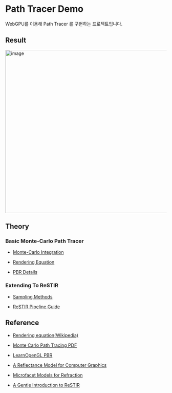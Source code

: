 # Path Tracer Demo

WebGPU를 이용해 Path Tracer 를 구현하는 프로젝트입니다.

## Result

<img width="717" height="508" alt="image" src="https://github.com/user-attachments/assets/0a8a60ae-a557-4426-a5fe-ccfd7388d922" />


## Theory

### Basic Monte-Carlo Path Tracer

+ [Monte-Carlo Integration](./readables/MonteCarloIntegration.md)

+ [Rendering Equation](./readables/RenderingEquation.md)

+ [PBR Details](./readables/PBRDetails.md)

### Extending To ReSTIR

+ [Sampling Methods](./readables/Sampling.md)

+ [ReSTIR Pipeline Guide](./readables/ReSTIR_Pipeline.md)

## Reference

+ [Rendering equation(Wikipedia)](https://en.wikipedia.org/wiki/Rendering_equation)

+ [Monte Carlo Path Tracing PDF](https://graphics.stanford.edu/courses/cs348b-01/course29.hanrahan.pdf)

+ [LearnOpenGL PBR](https://learnopengl.com/PBR/Theory)

+ [A Reflectance Model for Computer Graphics](https://graphics.pixar.com/library/ReflectanceModel/paper.pdf)

+ [Microfacet Models for Refraction](https://www.graphics.cornell.edu/~bjw/microfacetbsdf.pdf)

+ [A Gentle Introduction to ReSTIR](https://intro-to-restir.cwyman.org/)